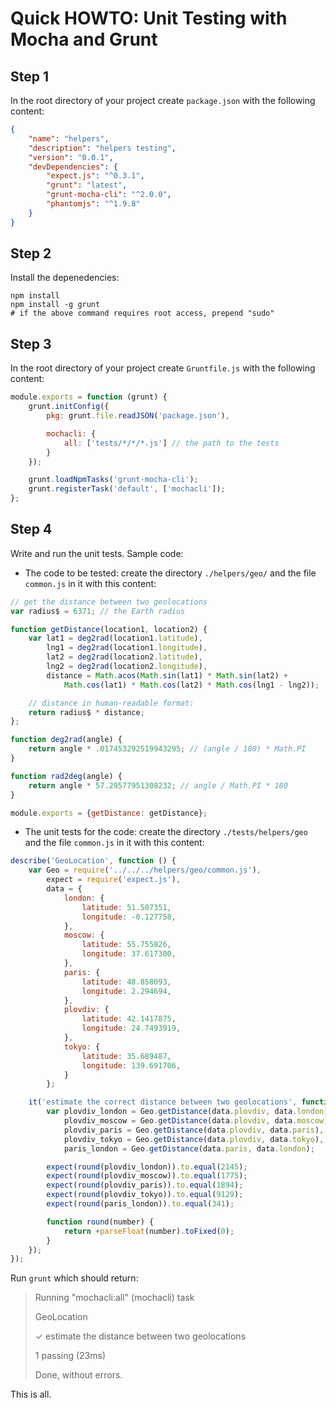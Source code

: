 Quick HOWTO: Unit Testing with Mocha and Grunt
======

Step 1
----------
In the root directory of your project create `package.json` with the following content:

```json
{
    "name": "helpers",
    "description": "helpers testing",
    "version": "0.0.1",
    "devDependencies": {
        "expect.js": "^0.3.1",
        "grunt": "latest",
        "grunt-mocha-cli": "^2.0.0",
        "phantomjs": "^1.9.8"
    }
}
```

Step 2
----------
Install the depenedencies:
```
npm install
npm install -g grunt
# if the above command requires root access, prepend "sudo" 
```

Step 3
----------
In the root directory of your project create `Gruntfile.js` with the following content:
```javascript
module.exports = function (grunt) {
    grunt.initConfig({
        pkg: grunt.file.readJSON('package.json'),

        mochacli: {
            all: ['tests/*/*/*.js'] // the path to the tests
        }
    });

    grunt.loadNpmTasks('grunt-mocha-cli');
    grunt.registerTask('default', ['mochacli']);
};
```


Step 4
----------
Write and run the unit tests. Sample code:

* The code to be tested: create the directory `./helpers/geo/` and the file
`common.js` in it with this content:
```javascript
// get the distance between two geolocations
var radius$ = 6371; // the Earth radius

function getDistance(location1, location2) {
    var lat1 = deg2rad(location1.latitude),
        lng1 = deg2rad(location1.longitude),
        lat2 = deg2rad(location2.latitude),
        lng2 = deg2rad(location2.longitude),
        distance = Math.acos(Math.sin(lat1) * Math.sin(lat2) +
            Math.cos(lat1) * Math.cos(lat2) * Math.cos(lng1 - lng2));

    // distance in human-readable format:
    return radius$ * distance;
};

function deg2rad(angle) {
    return angle * .017453292519943295; // (angle / 180) * Math.PI
}

function rad2deg(angle) {
    return angle * 57.29577951308232; // angle / Math.PI * 180
}

module.exports = {getDistance: getDistance};
```

* The unit tests for the code: create the directory `./tests/helpers/geo` and the file
`common.js` in it with this content:
```javascript
describe('GeoLocation', function () {
    var Geo = require('../../../helpers/geo/common.js'),
        expect = require('expect.js'),
        data = {
            london: {
                latitude: 51.507351,
                longitude: -0.127758,
            },
            moscow: {
                latitude: 55.755826,
                longitude: 37.617300,
            },
            paris: {
                latitude: 48.858093,
                longitude: 2.294694,
            },
            plovdiv: {
                latitude: 42.1417875,
                longitude: 24.7493919,
            },
            tokyo: {
                latitude: 35.689487,
                longitude: 139.691706,
            }
        };

    it('estimate the correct distance between two geolocations', function () {
        var plovdiv_london = Geo.getDistance(data.plovdiv, data.london),
            plovdiv_moscow = Geo.getDistance(data.plovdiv, data.moscow),
            plovdiv_paris = Geo.getDistance(data.plovdiv, data.paris),
            plovdiv_tokyo = Geo.getDistance(data.plovdiv, data.tokyo),
            paris_london = Geo.getDistance(data.paris, data.london);

        expect(round(plovdiv_london)).to.equal(2145);
        expect(round(plovdiv_moscow)).to.equal(1775);
        expect(round(plovdiv_paris)).to.equal(1894);
        expect(round(plovdiv_tokyo)).to.equal(9129);
        expect(round(paris_london)).to.equal(341);

        function round(number) {
            return +parseFloat(number).toFixed(0);
        }
    });
});
```

Run `grunt` which should return:

> Running "mochacli:all" (mochacli) task
>
> GeoLocation
> 
>  ✓ estimate the distance between two geolocations
>
>
> 1 passing (23ms)
>
> Done, without errors.

This is all.